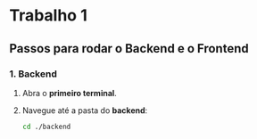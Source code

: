 # Trabalho 1

## Passos para rodar o Backend e o Frontend

### 1. Backend
1. Abra o **primeiro terminal**.
2. Navegue até a pasta do **backend**:

   ```bash
   cd ./backend
   ```
